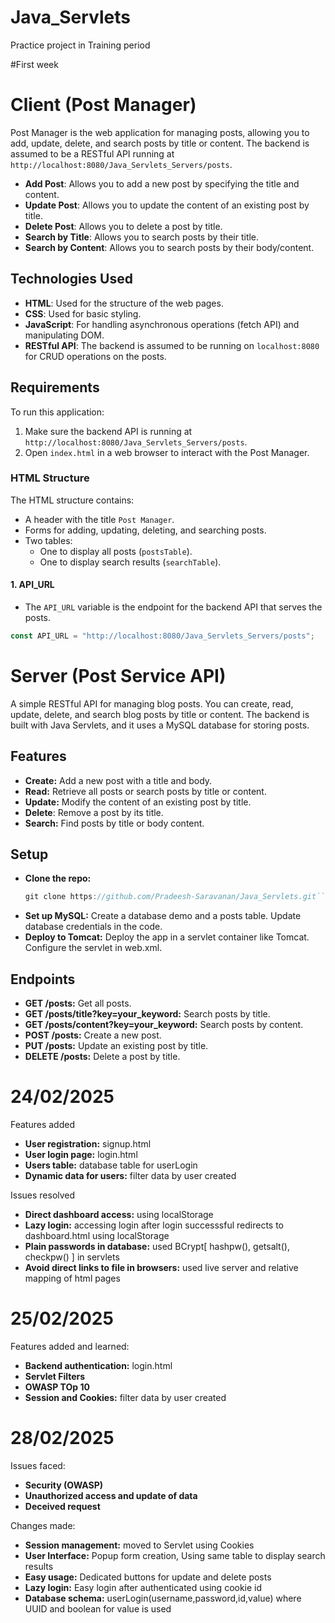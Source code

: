 # Java_Servlets

Practice project in Training period

#First week
# Client (Post Manager)

Post Manager is the web application for managing posts, allowing you to add, update, delete, and search posts by title or content. The backend is assumed to be a RESTful API running at `http://localhost:8080/Java_Servlets_Servers/posts`.

- **Add Post**: Allows you to add a new post by specifying the title and content.
- **Update Post**: Allows you to update the content of an existing post by title.
- **Delete Post**: Allows you to delete a post by title.
- **Search by Title**: Allows you to search posts by their title.
- **Search by Content**: Allows you to search posts by their body/content.

## Technologies Used

- **HTML**: Used for the structure of the web pages.
- **CSS**: Used for basic styling.
- **JavaScript**: For handling asynchronous operations (fetch API) and manipulating DOM.
- **RESTful API**: The backend is assumed to be running on `localhost:8080` for CRUD operations on the posts.

## Requirements

To run this application:
1. Make sure the backend API is running at `http://localhost:8080/Java_Servlets_Servers/posts`.
2. Open `index.html` in a web browser to interact with the Post Manager.

### HTML Structure
The HTML structure contains:
- A header with the title `Post Manager`.
- Forms for adding, updating, deleting, and searching posts.
- Two tables:
  - One to display all posts (`postsTable`).
  - One to display search results (`searchTable`).

#### 1. **API_URL**
   - The `API_URL` variable is the endpoint for the backend API that serves the posts.
   
   ```javascript
   const API_URL = "http://localhost:8080/Java_Servlets_Servers/posts";
```
# Server (Post Service API)

A simple RESTful API for managing blog posts. You can create, read, update, delete, and search blog posts by title or content. The backend is built with Java Servlets, and it uses a MySQL database for storing posts.
## Features

  - **Create:** Add a new post with a title and body.
  - **Read:** Retrieve all posts or search posts by title or content.
  - **Update:** Modify the content of an existing post by title.
  - **Delete**: Remove a post by its title.
  - **Search:** Find posts by title or body content.

## Setup

- **Clone the repo:**
    ```javascript
    git clone https://github.com/Pradeesh-Saravanan/Java_Servlets.git```
- **Set up MySQL:**
        Create a database demo and a posts table.
        Update database credentials in the code.
- **Deploy to Tomcat:**
        Deploy the app in a servlet container like Tomcat.
        Configure the servlet in web.xml.

## Endpoints
- **GET /posts:** Get all posts.
- **GET /posts/title?key=your_keyword:** Search posts by title.
- **GET /posts/content?key=your_keyword:** Search posts by content.
- **POST /posts:** Create a new post.
- **PUT /posts:** Update an existing post by title.
- **DELETE /posts:** Delete a post by title.

# 24/02/2025

Features added 
- **User registration:** signup.html
- **User login page:** login.html
- **Users table:** database table for userLogin 
- **Dynamic data for users:** filter data by user created

Issues resolved

- **Direct dashboard access:** using localStorage
- **Lazy login:** accessing login after login successsful redirects to dashboard.html using localStorage
- **Plain passwords in database:** used BCrypt[ hashpw(), getsalt(), checkpw() ] in servlets 
- **Avoid direct links to file in browsers:** used live server and relative mapping of html pages

# 25/02/2025

Features added and learned: 
- **Backend authentication:** login.html
- **Servlet Filters** 
- **OWASP TOp 10** 
- **Session and Cookies:** filter data by user created

# 28/02/2025

Issues faced:

- **Security (OWASP)**
- **Unauthorized access and update of data**
- **Deceived request**

Changes made:

- **Session management:** moved to Servlet using Cookies
- **User Interface:** Popup form creation, Using same table to display search results
- **Easy usage:** Dedicated buttons for update and delete posts
- **Lazy login:** Easy login after authenticated using cookie id
- **Database schema:** userLogin(username,password,id,value) where UUID and boolean for value is used
